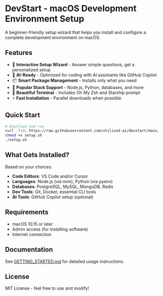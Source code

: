# DevStart - macOS Development Environment Setup

A beginner-friendly setup wizard that helps you install and configure a complete development environment on macOS.

## Features

- 🎯 **Interactive Setup Wizard** - Answer simple questions, get a personalized setup
- 🤖 **AI-Ready** - Optimized for coding with AI assistants like GitHub Copilot
- 📦 **Smart Package Management** - Installs only what you need
- 🔧 **Popular Stack Support** - Node.js, Python, databases, and more
- 🎨 **Beautiful Terminal** - Includes Oh My Zsh and Starship prompt
- ⚡ **Fast Installation** - Parallel downloads when possible

## Quick Start

```bash
# Download and run
curl -fsSL https://raw.githubusercontent.com/utilised-ai/devstart/main/setup.sh -o setup.sh
chmod +x setup.sh
./setup.sh
```

## What Gets Installed?

Based on your choices:
- **Code Editors**: VS Code and/or Cursor
- **Languages**: Node.js (via nvm), Python (via pyenv)
- **Databases**: PostgreSQL, MySQL, MongoDB, Redis
- **Dev Tools**: Git, Docker, essential CLI tools
- **AI Tools**: GitHub Copilot setup (optional)

## Requirements

- macOS 10.15 or later
- Admin access (for installing software)
- Internet connection

## Documentation

See [GETTING_STARTED.md](GETTING_STARTED.md) for detailed usage instructions.

## License

MIT License - feel free to use and modify!
